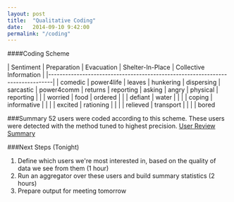 ```yaml
---
layout: post
title:  "Qualitative Coding"
date:   2014-09-10 9:42:00
permalink: "/coding"
---
```


####Coding Scheme
	
| Sentiment | Preparation | Evacuation | Shelter-In-Place | Collective Information |
|-------------------------------------------------------------------------------|
| comedic	  | power4life  | leaves     | hunkering        | dispersing
| sarcastic | power4comm  | returns    | reporting        | asking
| angry	  | physical    | reporting  | |
| worried	  | food        | ordered    | | 
| defiant   | water       |            | |
| coping	  | informative |            | |
| excited	  | rationing   |            | |
| relieved  | transport   |            | |
| bored     



###Summary
52 users were coded according to this scheme.  These users were detected with the method tuned to highest precision. [User Review Summary](https://docs.google.com/a/colorado.edu/spreadsheets/d/1rYNTBbGJLd_gE7hG--x2WLHLhvTN9ZF1LOt9mujE3FU/edit#gid=0)

###Next Steps (Tonight)
1. Define which users we're most interested in, based on the quality of data we see from them (1 hour)
2. Run an aggregator over these users and build summary statistics (2 hours)
3. Prepare output for meeting tomorrow